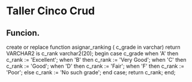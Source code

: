 # Taller Cinco Crud
## Funcion.
create or replace function asignar_ranking (
c_grade in varchar)
return VARCHAR2
is
c_rank varchar2(20);
begin
    case c_grade
        when 'A' then
            c_rank := 'Excellent';
        when 'B' then
            c_rank := 'Very Good';
        when 'C' then
            c_rank := 'Good';
        when 'D' then
            c_rank := 'Fair';
        when 'F' then
            c_rank := 'Poor';
    else
        c_rank := 'No such grade';
        end case;
    return c_rank;
end;
